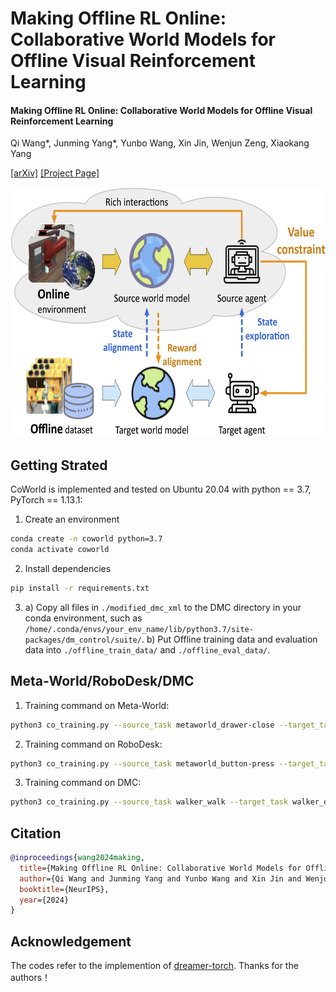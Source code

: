 # Making Offline RL Online: Collaborative World Models for Offline Visual Reinforcement Learning
#### Making Offline RL Online: Collaborative World Models for Offline Visual Reinforcement Learning
Qi Wang*, Junming Yang*, Yunbo Wang, Xin Jin, Wenjun Zeng, Xiaokang Yang

[[arXiv]](https://arxiv.org/pdf/2305.15260)  [[Project Page]](https://qiwang067.github.io/coworld)

<img src="assets/overview.png" alt="Teaser image" height="400" />

## Getting Strated
CoWorld is implemented and tested on Ubuntu 20.04 with python == 3.7, PyTorch == 1.13.1:

1) Create an environment
```bash
conda create -n coworld python=3.7
conda activate coworld
```
2) Install dependencies
```bash
pip install -r requirements.txt
```

3) a) Copy all files in `./modified_dmc_xml` to the DMC directory in your conda environment, such as `/home/.conda/envs/your_env_name/lib/python3.7/site-packages/dm_control/suite/`. 
b) Put Offline training data and evaluation data into `./offline_train_data/` and `./offline_eval_data/`. 

## Meta-World/RoboDesk/DMC
1. Training command on Meta-World:  
```bash
python3 co_training.py --source_task metaworld_drawer-close --target_task metaworld_door-close --configs defaults metaworld
```
2. Training command on RoboDesk:  
```bash
python3 co_training.py --source_task metaworld_button-press --target_task robodesk_push_green --configs defaults robodesk
```
3. Training command on DMC:  
```bash
python3 co_training.py --source_task walker_walk --target_task walker_downhill --configs defaults dmc
```
## Citation
```bib
@inproceedings{wang2024making,
  title={Making Offline RL Online: Collaborative World Models for Offline Visual Reinforcement Learning}, 
  author={Qi Wang and Junming Yang and Yunbo Wang and Xin Jin and Wenjun Zeng and Xiaokang Yang},
  booktitle={NeurIPS},
  year={2024}
}
```

## Acknowledgement
The codes refer to the implemention of [dreamer-torch](https://github.com/jsikyoon/dreamer-torch). Thanks for the authors！



